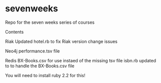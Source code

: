 # sevenweeks
Repo for the seven weeks series of courses

Contents

Riak
Updated hotel.rb to fix Riak version change issues

Neo4j
performance.tsv file

Redis
BX-Books.csv for use instaed of the missing tsv file
isbn.rb updated to to handle the BX-Books.csv file

You will need to install ruby 2.2 for this!